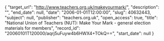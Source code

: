 {
  "target_url": "http://www.teachers.org.uk/makeyourmark/", 
  "description": "", 
  "end_date": null, 
  "date": "2006-01-01T12:00:00", 
  "slug": 40632443, 
  "subject": null, 
  "publisher": "teachers.org.uk", 
  "open_access": true, 
  "title": "National Union of Teachers (NUT): Make Your Mark - general election materials for members", 
  "record_id": "20060101T120000/aqrj5uFuyw4b6HWX4+TOkQ==", 
  "start_date": null
}

